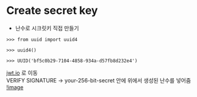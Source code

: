 # Create secret key
* 난수로 시크릿키 직접 만들기  
```
>>> from uuid import uuid4
```
```
>>> uuid4()
```
```
>>> UUID('bf5c0b29-7104-4858-934a-d57fb8d232e4')
```
[jwt.io](https://jwt.io/) 로 이동  
VERIFY SIGNATURE -> your-256-bit-secret 안에 위에서 생성된 난수를 넣어줌
[!image](https://github.com/Djangowon/TIL/blob/main/image/%E1%84%89%E1%85%B3%E1%84%8F%E1%85%B3%E1%84%85%E1%85%B5%E1%86%AB%E1%84%89%E1%85%A3%E1%86%BA%202022-01-06%20%E1%84%8B%E1%85%A9%E1%84%92%E1%85%AE%201.37.19.png?raw=true/)
